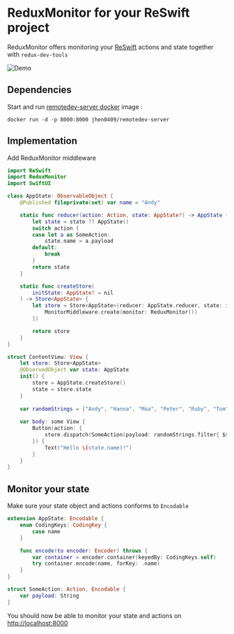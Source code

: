 # ReduxMonitor for your ReSwift project

ReduxMonitor offers monitoring your [ReSwift](https://github.com/ReSwift/ReSwift) actions and state together with `redux-dev-tools`

![Demo](https://github.com/lindebrothers/ReduxMonitor/blob/main/Example/ReduxMonitorDemo.gif)

## Dependencies
Start and run [remotedev-server docker](https://github.com/jhen0409/docker-remotedev-server) image :
```
docker run -d -p 8000:8000 jhen0409/remotedev-server
```

## Implementation
Add ReduxMonitor middleware
``` Swift
import ReSwift
import ReduxMonitor
import SwiftUI

class AppState: ObservableObject {
    @Published fileprivate(set) var name = "Andy"

    static func reducer(action: Action, state: AppState?) -> AppState {
        let state = state ?? AppState()
        switch action {
        case let a as SomeAction:
            state.name = a.payload
        default:
            break
        }
        return state
    }

    static func createStore(
        initState: AppState? = nil
    ) -> Store<AppState> {
        let store = Store<AppState>(reducer: AppState.reducer, state: initState, middleware: [
            MonitorMiddleware.create(monitor: ReduxMonitor())
        ])

        return store
    }
}

struct ContentView: View {
    let store: Store<AppState>
    @ObservedObject var state: AppState
    init() {
        store = AppState.createStore()
        state = store.state
    }
    
    var randomStrings = ["Andy", "Hanna", "Moa", "Peter", "Ruby", "Tom", "Marcus", "Simon", "Jenny", "Mary", "Zlatan"]
    
    var body: some View {
        Button(action: {
            store.dispatch(SomeAction(payload: randomStrings.filter{ $0 != state.name }.randomElement()!))
        }) {
            Text("Hello \(state.name)!")
        }
    }
}

```
## Monitor your state
Make sure your state object and actions conforms to `Encodable`

``` Swift
extension AppState: Encodable {
    enum CodingKeys: CodingKey {
        case name
    }

    func encode(to encoder: Encoder) throws {
        var container = encoder.container(keyedBy: CodingKeys.self)
        try container.encode(name, forKey: .name)
    }
}

struct SomeAction: Action, Encodable {
    var payload: String
}
```
You should now be able to monitor your state and actions on [http://localhost:8000](http://localhost:8000)
